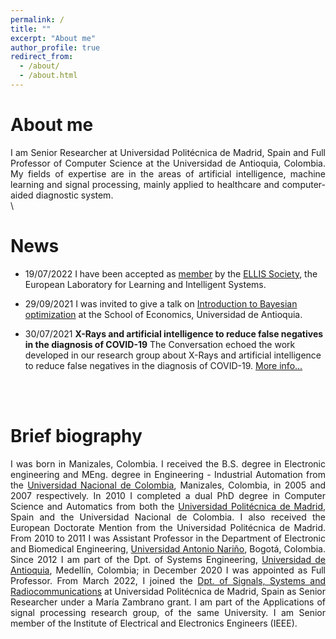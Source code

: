 ```yaml
---
permalink: /
title: ""
excerpt: "About me"
author_profile: true
redirect_from: 
  - /about/
  - /about.html
---
```




About me
======

<div style="text-align: justify">I am Senior Researcher at Universidad Politécnica de Madrid, Spain and Full Professor of Computer Science at the Universidad de Antioquia, Colombia. My fields of expertise are in the areas of artificial intelligence, machine learning and signal processing, mainly applied to healthcare and computer-aided diagnostic system.</div>   
\
&nbsp;

News
======

- 19/07/2022 I have been accepted as [member](https://ellis.eu/members) by the [ELLIS Society](https://ellis.eu/), the European Laboratory for Learning and Intelligent Systems.

- 29/09/2021 I was invited to give a talk on [Introduction to Bayesian optimization](https://es-la.facebook.com/CienciasEconomicasUdeA/videos/4184039641719094/) at the School of Economics, Universidad de Antioquia.

- 30/07/2021 **X-Rays and artificial intelligence to reduce false negatives in the diagnosis of COVID-19**
The Conversation echoed the work developed in our research group about X-Rays and artificial intelligence to reduce false negatives in the diagnosis of COVID-19. [More info...](https://theconversation.com/rayos-x-e-inteligencia-artificial-para-evitar-falsos-negativos-en-el-diagnostico-de-la-covid-19-154282)

\
&nbsp;

Brief biography
======

<div style="text-align: justify">I was born in Manizales, Colombia. I received the B.S. degree in Electronic engineering and MEng. degree in Engineering - Industrial Automation from the <a href="https://unal.edu.co/" target="_blank">Universidad Nacional de Colombia</a>, Manizales, Colombia, in 2005 and 2007 respectively. In 2010 I completed a dual PhD degree in Computer Science and Automatics from both the <a href="https://www.upm.es/" target="_blank">Universidad Politécnica de Madrid</a>, Spain and the Universidad Nacional de Colombia. I also received the European Doctorate Mention from the Universidad Politécnica de Madrid. From 2010 to 2011 I was Assistant Professor in the Department of Electronic and Biomedical Engineering, <a href="https://www.uan.edu.co/" target="_blank">Universidad Antonio Nariño</a>, Bogotá, Colombia. Since 2012 I am part of the Dpt. of Systems Engineering, <a href="https://www.udea.edu.co" target="_blank">Universidad de Antioquia</a>, Medellín, Colombia; in December 2020 I was appointed as Full Professor. From March 2022, I joined the <a href="https://ssr.upm.es/" target="_blank">Dpt. of Signals, Systems and Radiocommunications</a> at Universidad Politécnica de Madrid, Spain as Senior Researcher under a María Zambrano grant. I am part of the Applications of signal processing research group, of the same University. I am Senior member of the Institute of Electrical and Electronics Engineers (IEEE).</div>


